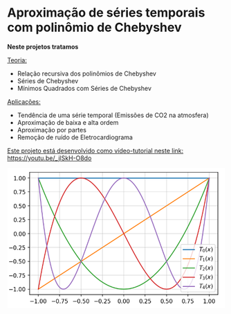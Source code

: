 # Aproximação de séries temporais com polinômio de Chebyshev

**Neste projetos tratamos**

<u>Teoria:</u>
*   Relação recursiva dos polinômios de Chebyshev
*   Séries de Chebyshev
*   Mínimos Quadrados com Séries de Chebyshev

<u>Aplicações:</u>
* Tendência de uma série temporal (Emissões de CO2 na atmosfera)
* Aproximação de baixa e alta ordem
* Aproximação por partes
* Remoção de ruído de Eletrocardiograma

<u>Este projeto está desenvolvido como vídeo-tutorial neste link: https://youtu.be/_jlSkH-O8do</u>

<img src="image.png">
